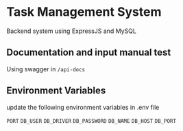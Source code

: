 # Task Management System
Backend system using ExpressJS and MySQL


## Documentation and input manual test
Using swagger in `/api-docs`


## Environment Variables

update the following environment variables in .env file

`PORT`
`DB_USER`
`DB_DRIVER`
`DB_PASSWORD`
`DB_NAME`
`DB_HOST`
`DB_PORT`

